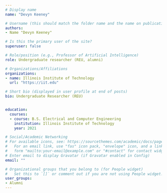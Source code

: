 ```yaml
---
# Display name
name: "Devyn Keeney"

# Username (this should match the folder name and the name on publications)
authors:
- Name "Devyn Keeney"

# Is this the primary user of the site?
superuser: false

# Role/position (e.g., Professor of Artificial Intelligence)
role: Undergraduate researcher (REU, alumni)

# Organizations/Affiliations
organizations:
- name: Illinois Institute of Technology
  url: "https://iit.edu"

# Short bio (displayed in user profile at end of posts)
bio: Undergraduate Researcher (REU)


education:
  courses:
  - course: B.S. Electrical and Computer Engineering 
    institution: Illinois Institute of Technology
    year: 2021

# Social/Academic Networking
# For available icons, see: https://sourcethemes.com/academic/docs/page-builder/#icons
#   For an email link, use "fas" icon pack, "envelope" icon, and a link in the
#   form "mailto:your-email@example.com" or "#contact" for contact widget.
# Enter email to display Gravatar (if Gravatar enabled in Config)
email: ""

# Organizational groups that you belong to (for People widget)
#   Set this to `[]` or comment out if you are not using People widget.
user_groups:
- Alumni
---
```

